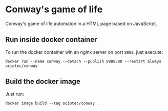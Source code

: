 # Conway's game of life

Conway's game of life automaton in a HTML page based on JavaScript.

## Run inside docker container

To run the docker container win an nginx server on port `8888`, just execute:

```
docker run --name conway --detach --publish 8888:80 --restart always ociotec/conway
```

## Build the docker image

Just run:

```
docker image build --tag ociotec/conway .
```
